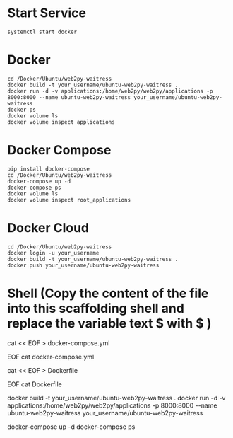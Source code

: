 # Start Service
	systemctl start docker

# Docker
	cd /Docker/Ubuntu/web2py-waitress
	docker build -t your_username/ubuntu-web2py-waitress .
	docker run -d -v applications:/home/web2py/web2py/applications -p 8000:8000 --name ubuntu-web2py-waitress your_username/ubuntu-web2py-waitress
	docker ps 
	docker volume ls
	docker volume inspect applications

# Docker Compose
	pip install docker-compose
	cd /Docker/Ubuntu/web2py-waitress
	docker-compose up -d
	docker-compose ps
	docker volume ls
	docker volume inspect root_applications

# Docker Cloud
	cd /Docker/Ubuntu/web2py-waitress
	docker login -u your_username
	docker build -t your_username/ubuntu-web2py-waitress .
	docker push your_username/ubuntu-web2py-waitress

# Shell (Copy the content of the file into this scaffolding shell and replace the variable text $ with \$ )
cat << EOF > docker-compose.yml

EOF
cat docker-compose.yml

cat << EOF > Dockerfile

EOF
cat Dockerfile

docker build -t your_username/ubuntu-web2py-waitress .
docker run -d -v applications:/home/web2py/web2py/applications -p 8000:8000 --name ubuntu-web2py-waitress your_username/ubuntu-web2py-waitress

docker-compose up -d
docker-compose ps
